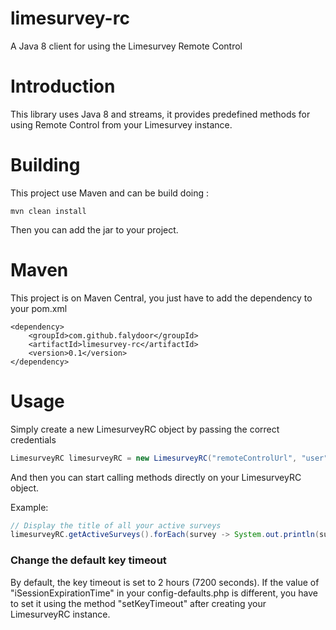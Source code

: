 # limesurvey-rc
A Java 8 client for using the Limesurvey Remote Control

# Introduction
This library uses Java 8 and streams, it provides predefined methods for using Remote Control from your Limesurvey instance.

# Building
This project use Maven and can be build doing :
```
mvn clean install
```
Then you can add the jar to your project.

# Maven

This project is on Maven Central, you just have to add the dependency to your pom.xml
```
<dependency>
    <groupId>com.github.falydoor</groupId>
    <artifactId>limesurvey-rc</artifactId>
    <version>0.1</version>
</dependency>
```

# Usage
Simply create a new LimesurveyRC object by passing the correct credentials
```java
LimesurveyRC limesurveyRC = new LimesurveyRC("remoteControlUrl", "user", "password");
```
And then you can start calling methods directly on your LimesurveyRC object.

Example:
```java
// Display the title of all your active surveys
limesurveyRC.getActiveSurveys().forEach(survey -> System.out.println(survey.getTitle()));
```

### Change the default key timeout
By default, the key timeout is set to 2 hours (7200 seconds).
If the value of "iSessionExpirationTime" in your config-defaults.php is different, you have to set it using the method "setKeyTimeout" after creating your LimesurveyRC instance.

